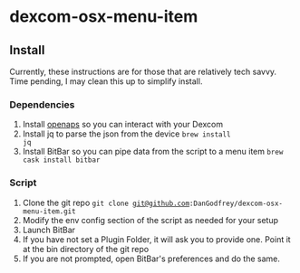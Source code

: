 # dexcom-osx-menu-item

## Install

Currently, these instructions are for those that are relatively tech savvy. Time pending, I may clean this up to simplify install. 

### Dependencies

1. Install [openaps](https://github.com/openaps/openaps) so you can interact with your Dexcom
2. Install jq to parse the json from the device <code>brew install jq</code>
3. Install BitBar so you can pipe data from the script to a menu item <code>brew cask install bitbar</code>

### Script

1. Clone the git repo <code>git clone git@github.com:DanGodfrey/dexcom-osx-menu-item.git</code>
2. Modify the env config section of the script as needed for your setup
3. Launch BitBar
4. If you have not set a Plugin Folder, it will ask you to provide one. Point it at the bin directory of the git repo
5. If you are not prompted, open BitBar's preferences and do the same.

